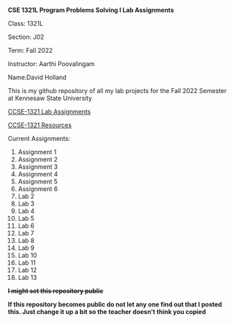 **CSE 1321L Program Problems Solving I Lab Assignments**

Class: 1321L

Section: J02

Term: Fall 2022

Instructor: Aarthi Poovalingam

Name:David Holland

This is my github repository of all my lab projects 
for the Fall 2022 Semester at Kennesaw State University

[CCSE-1321 Lab Assignments](https://ccse.kennesaw.edu/fye/labs_and_assignments.php)

[CCSE-1321 Resources](https://ccse.kennesaw.edu/fye/resources.php)

Current Assignments:
1. Assignment 1
2. Assignment 2
3. Assignment 3
4. Assignment 4
5. Assignment 5
6. Assignment 6
5. Lab 2
6. Lab 3
7. Lab 4
8. Lab 5
9. Lab 6
10. Lab 7
11. Lab 8
12. Lab 9
13. Lab 10
14. Lab 11
15. Lab 12
16. Lab 13

**~~I might set this repository public~~**

**If this repository becomes public do not 
let any one find out that I posted this. 
Just change it up a bit so the teacher doesn't think you copied**
